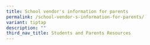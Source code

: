 ```yaml
---
title: School vendor's information for parents
permalink: /school-vendor-s-information-for-parents/
variant: tiptap
description: ""
third_nav_title: Students and Parents Resources
---
```

